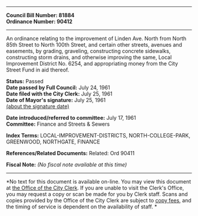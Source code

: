 * * * * *  
  
**Council Bill Number: [](#h0)[](#h2)81884**   
**Ordinance Number: 90412**  
  
* * * * *  
  
An ordinance relating to the improvement of Linden Ave. North from North 85th Street to North 100th Street, and certain other streets, avenues and easements, by grading, graveling, constructing concrete sidewalks, constructing storm drains, and otherwise improving the same, Local Improvement District No. 6254, and appropriating money from the City Street Fund in aid thereof.  
  
**Status:** Passed   
**Date passed by Full Council:** July 24, 1961   
**Date filed with the City Clerk:** July 25, 1961   
**Date of Mayor's signature:** July 25, 1961   
[(about the signature date)](/~public/approvaldate.htm)   
  
  
**Date introduced/referred to committee:** July 17, 1961   
**Committee:** Finance and Streets & Sewers   
  
**Index Terms:** LOCAL-IMPROVEMENT-DISTRICTS, NORTH-COLLEGE-PARK, GREENWOOD, NORTHGATE, FINANCE  
  
**References/Related Documents:** Related: Ord 90411  
  
**Fiscal Note:** *(No fiscal note available at this time)*  
  
* * * * *  
  
*No text for this document is available on-line. You may view this document at [the Office of the City Clerk](http://www.seattle.gov/leg/clerk/contactUs.htm). If you are unable to visit the Clerk's Office, you may request a copy or scan be made for you by Clerk staff. Scans and copies provided by the Office of the City Clerk are subject to [copy fees](http://clerk.seattle.gov/~public/clerkfees.htm), and the timing of service is dependent on the availability of staff. *  
  
  
